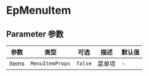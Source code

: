 # EpMenuItem
## Parameter 参数
| 参数 | 类型 | 可选 | 描述 | 默认值 |
| --- | --- | --- | --- | --- |
| items | `MenuItemProps` | `false` | 菜单项 | -

